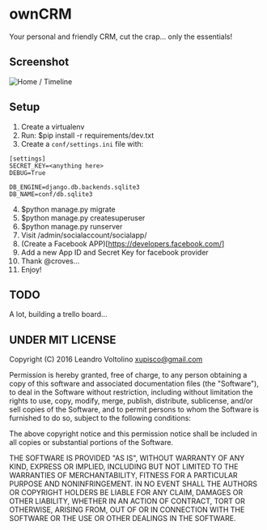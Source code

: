 # ownCRM
Your personal and friendly CRM, cut the crap... only the essentials!

## Screenshot
![Home / Timeline](http://i.imgur.com/JbBo6GL.png)

## Setup

1. Create a virtualenv
2. Run: $pip install -r requirements/dev.txt
3. Create a ```conf/settings.ini``` file with:

```
[settings]  
SECRET_KEY=<anything here>  
DEBUG=True
  
DB_ENGINE=django.db.backends.sqlite3  
DB_NAME=conf/db.sqlite3  
```
  
4. $python manage.py migrate
5. $python manage.py createsuperuser
7. $python manage.py runserver
8. Visit /admin/socialaccount/socialapp/
9. (Create a Facebook APP)[https://developers.facebook.com/]
11. Add a new App ID and Secret Key for facebook provider
10. Thank @croves...
11. Enjoy!

## TODO

A lot, building a trello board...


## UNDER MIT LICENSE

Copyright (C) 2016 Leandro Voltolino <xupisco@gmail.com>

Permission is hereby granted, free of charge, to any person obtaining a copy of this software and associated documentation files (the "Software"), to deal in the Software without restriction, including without limitation the rights to use, copy, modify, merge, publish, distribute, sublicense, and/or sell copies of the Software, and to permit persons to whom the Software is furnished to do so, subject to the following conditions:

The above copyright notice and this permission notice shall be included in all copies or substantial portions of the Software.

THE SOFTWARE IS PROVIDED "AS IS", WITHOUT WARRANTY OF ANY KIND, EXPRESS OR IMPLIED, INCLUDING BUT NOT LIMITED TO THE WARRANTIES OF MERCHANTABILITY, FITNESS FOR A PARTICULAR PURPOSE AND NONINFRINGEMENT. IN NO EVENT SHALL THE AUTHORS OR COPYRIGHT HOLDERS BE LIABLE FOR ANY CLAIM, DAMAGES OR OTHER LIABILITY, WHETHER IN AN ACTION OF CONTRACT, TORT OR OTHERWISE, ARISING FROM, OUT OF OR IN CONNECTION WITH THE SOFTWARE OR THE USE OR OTHER DEALINGS IN THE SOFTWARE.